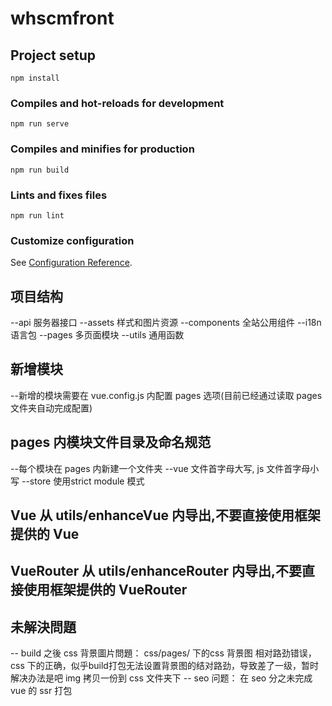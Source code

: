 # whscmfront

## Project setup
```
npm install
```

### Compiles and hot-reloads for development
```
npm run serve
```

### Compiles and minifies for production
```
npm run build
```

### Lints and fixes files
```
npm run lint
```

### Customize configuration
See [Configuration Reference](https://cli.vuejs.org/config/).


## 项目结构
--api   服务器接口
--assets 样式和图片资源
--components 全站公用组件
--i18n  语言包
--pages 多页面模块
--utils 通用函数


## 新增模块
--新增的模块需要在 vue.config.js 内配置 pages 选项(目前已经通过读取 pages 文件夹自动完成配置)

## pages 内模块文件目录及命名规范
--每个模块在 pages 内新建一个文件夹
--vue 文件首字母大写, js 文件首字母小写
--store 使用strict module 模式

## Vue 从 utils/enhanceVue 内导出,不要直接使用框架提供的 Vue
## VueRouter 从 utils/enhanceRouter 内导出,不要直接使用框架提供的 VueRouter



## 未解決問題
-- build 之後 css 背景圖片問題： css/pages/ 下的css 背景图 相对路劲错误，css 下的正确，似乎build打包无法设置背景图的结对路劲，导致差了一级，暂时解决办法是吧 img 拷贝一份到 css 文件夹下
-- seo 问题： 在 seo 分之未完成 vue 的 ssr 打包
  
